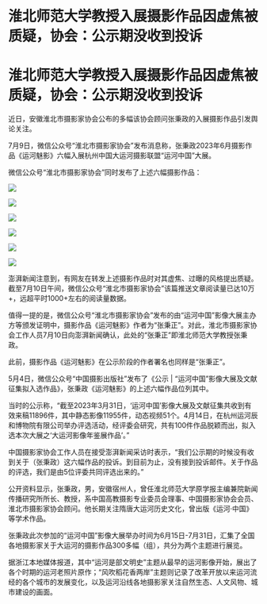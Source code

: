 # 淮北师范大学教授入展摄影作品因虚焦被质疑，协会：公示期没收到投诉

# 淮北师范大学教授入展摄影作品因虚焦被质疑，协会：公示期没收到投诉

近日，安徽淮北市摄影家协会公布的多幅该协会顾问张秉政的入展摄影作品引发舆论关注。

7月9日，微信公众号“淮北市摄影家协会”发布消息称，张秉政2023年6月摄影作品《运河魅影》六幅入展杭州中国大运河摄影联盟“运河中国”大展。

微信公众号“淮北市摄影家协会”同时发布了上述六幅摄影作品：

![](https://inews.gtimg.com/newsapp_bt/0/15813077378/1000)

![](https://inews.gtimg.com/newsapp_bt/0/15813077379/1000)

![](https://inews.gtimg.com/newsapp_bt/0/15813077380/1000)

![](https://inews.gtimg.com/newsapp_bt/0/15813077381/1000)

![](https://inews.gtimg.com/newsapp_bt/0/15813077383/1000)

![](https://inews.gtimg.com/newsapp_bt/0/15813077384/1000)

澎湃新闻注意到，有网友在转发上述摄影作品时对其虚焦、过曝的风格提出质疑。截至7月10日午间，微信公众号“淮北市摄影家协会”该篇推送文章阅读量已达10万+，远超平时1000+左右的阅读量数据。

值得一提的是，微信公众号“淮北市摄影家协会”发布的由“运河中国”影像大展主办方等颁发证明中，摄影作品《运河魅影》作者为“张秉正”。对此，淮北市摄影家协会工作人员7月10日向澎湃新闻确认，此处的“张秉正”即淮北师范大学教授张秉政。

此前，摄影作品《运河魅影》在公示阶段的作者署名也同样是“张秉正”。

5月4日，微信公众号“中国摄影出版社”发布了《公示 | “运河中国”影像大展及文献征集拟入选作品》，张秉政《运河魅影》的上述六幅作品位列其中。

当时的公示称，“截至2023年3月31日，‘运河中国’影像大展及文献征集共收到有效来稿11896件，其中静态影像11955件，动态视频51个。4月14日，在杭州运河辰和博物院有限公司举办评选活动，经评委会研究，共有100件作品脱颖而出，拟入选本次大展之‘大运河影像年鉴展作品’。”

中国摄影家协会工作人员在接受澎湃新闻采访时表示，“我们公示期的时候没有收到关于（张秉政）这六幅作品的投诉。到目前为止，没有接到投诉邮件。关于作品的评选，我们是由5位评委共同评选出来的。”

公开资料显示，张秉政，男，安徽宿州人，曾任淮北师范大学原学报主编兼院新闻传播研究所所长、教授，系中国高教摄影专业委员会理事、中国摄影家协会会员、淮北市摄影家协会顾问。他长期关注隋唐大运河历史文化，曾出版《运河·中国》等学术作品。

张秉政此次参加的“运河中国”影像大展举办时间为6月15日-7月31日，汇集了全国各地摄影家关于大运河的摄影作品300多幅（组），共分为两个主题进行展览。

据浙江本地媒体报道，其中“运河是部文明史”主题从最早的运河影像开始，展出了各个时期的运河老照片原作；“风吹稻花香两岸”主题则记录了改革开放以来运河流经的各个城市的发展变化，以及运河沿线各地摄影家关注自然生态、人文风物、城市建设的画面。

